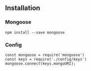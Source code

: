 ## Installation
### Mongoose 
`npm install --save mongoose`

### Config
```
const mongoose = require('mongoose')
const keys = require('./config/keys')
mongoose.connect(keys.mongoURI);
````
